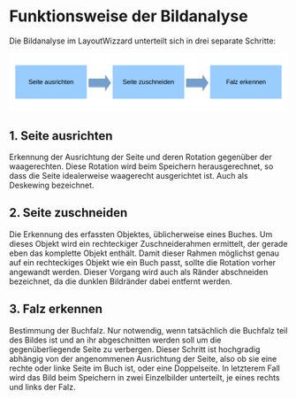 # Funktionsweise der Bildanalyse

Die Bildanalyse im LayoutWizzard unterteilt sich in drei separate Schritte:

![Analyseworkflow des LayoutWizzards](../../../.gitbook/assets/layoutwizzard2_lw_doku_graphs_2.png)

## 1. Seite ausrichten

Erkennung der Ausrichtung der Seite und deren Rotation gegenüber der waagerechten. Diese Rotation wird beim Speichern herausgerechnet, so dass die Seite idealerweise waagerecht ausgerichtet ist. Auch als Deskewing bezeichnet.

## 2. Seite zuschneiden

Die Erkennung des erfassten Objektes, üblicherweise eines Buches. Um dieses Objekt wird ein rechteckiger Zuschneiderahmen ermittelt, der gerade eben das komplette Objekt enthält. Damit dieser Rahmen möglichst genau auf ein rechteckiges Objekt wie ein Buch passt, sollte die Rotation vorher angewandt werden. Dieser Vorgang wird auch als Ränder abschneiden bezeichnet, da die dunklen Bildränder dabei entfernt werden.

## 3. Falz erkennen

Bestimmung der Buchfalz. Nur notwendig, wenn tatsächlich die Buchfalz teil des Bildes ist und an ihr abgeschnitten werden soll um die gegenüberliegende Seite zu verbergen. Dieser Schritt ist hochgradig abhängig von der angenommenen Ausrichtung der Seite, also ob sie eine rechte oder linke Seite im Buch ist, oder eine Doppelseite. In letzterem Fall wird das Bild beim Speichern in zwei Einzelbilder unterteilt, je eines rechts und links der Falz.


